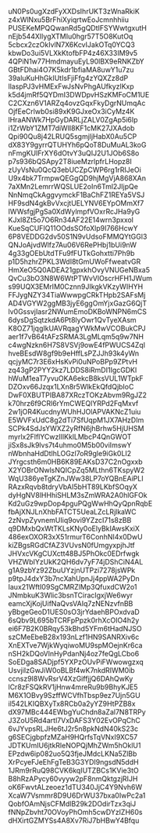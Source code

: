 uN0Ps0ugXzdFyXXDsIhrUKT3zWnaRkiK
z4xWlNxu5BrFhiXyiqrtwEoJcmnhhiiu
PUSEKeMPQQwanRd5gQDtIFSYWwtgxutH
nEjb544XIlygXTMIu0hgr57T5O8KutOq
5cbcx2czOkIvlN7X6KcvIJakOTq0YCQ3
kbwDo3ui5VLXkKtofbFP4z46X33IM9v5
4QPiN1w77HmdmayuEyL90lBX9eRNKZbY
GBtFDhai4O7K5kdr1bfiaMA8uwY1u7zu
39aluKuHhGkIUtIsFjiFfg4zYQXZz8dP
llaspPJ3vHMExFwJsNvPhgAUfkyzlKxp
k5d4jmRf5QYDmI3DWDpvHSzKMFoCM1UE
C2CXzn6V1ARZq4ovzGqxFkyDgrNUmqAc
OjfEeCrlwb0si89xK9GJxeOx3iCyMz4K
lHraANWk7HpGyDARLjZALV0ZgAp5i6Ip
i1ZrWbY1ZMT7diWlI8KF1cMK27JXAdob
Qpi90Qu8j42LRUQ5sgmjljHabX0Au5CP
dX83Y9gyrrQTUHYh6pQoT8DuMuAL3koG
nFmgKUIFrXY6dOtvY3uQIJ2U1JOb6S8o
p7s936bQSApy2T8iueMzrlpfrLHopz8I
zUyVsNu0QcQ3ebUCZpCWP6rg1rRIJeOi
U9x4bk7TrmpwQEGgQD9hjMgVjA868XAn
7aXMn2LemrrWQSLUE2oIn6Tml2JIjpQe
NnNmqCkAggvymckF1BaChFZ1REYa5VSJ
HF9sdN4gkBvVxcjtUELYNV6EYpOMmXf7
IWWsfgjPgSa0XdWylmpfVOxrRcJHa9yG
KJxl8Zt5o7O6Rn34AF22E14wrn3pxxol
KueSqCUFIQ11OOdsSOfoXlp9I766HcwY
6P8VEDDG2dv50S1N9vUdsoFMMQYtGGl3
QNJoAjvdWlfz7Au06V6RePHbj1bUi9nW
4g33gOEbUtdTFu9fFUTkGohxtti7Ph9b
p1D5hzhrZPKL3WdI8tGmUWoFfweatvGR
HmXeO5Q0ADEA21gpxkhOvyVNUGeNBxa5
QvCu3bO3N8W6WtPTWvVlOscrHFH1JWum
s99UQX3EMrIM0Cznn9JIkgkVKzyWIHYH
FFJygNZY34TiaWwwpgCRkTHpb2SAFsMj
AD4VGYW2ggMB3jyE6ggOmYjxGazG6QjT
lv0GssvjIasr2NWumEmoDKBoWNPN6mCS
6dysDgSqtzkdA6Pt8lyOwr1QvTyeXAsm
K8OZ71jqgIkUAVRqagYWkMwVCOBukCPJ
aer1f7vB64tAFzSRMA3LgMLqm5q9w7NH
c4wgNzkn6H7S8VSVj9owE4fPWUCS4ZqI
hveBEsdW8gf9b9eHffLsPZJJh93k4yWn
qcjyMC7r3E6xHsKvPi0uNPoBPp9ZPtvH
zq43gP2PYY2kz7LDDS8iRmDI1IgcGDKl
hWuM1eaT7yvuOKA6ekcB8ksVUL1WTpkF
DZOxv66Jzqx1LXn8r5WlkEkQfdQjbIoC
DwF0XBUTPIBA87XRczTOKzAbvm9RgJZ2
k70hrz6f9CRl6rYmCWEQlYRPd2FqMxvf
2w1jOR4KucdnyWUhHJOlAPVAKNcZ1uiu
E5WVFxUdC8g2dTi7SfUqpM1JX7AHzDIm
SCPk4SdJsYWXZ2yRfN6jhBrhw5HjUHSM
myrlx2FlflYCwzlIIKklLMbcP4QnGWOT
jiSx8sJk9lvs7t4uhmo0M5b00viImswY
nWbnhaHdDtlhLOGzl7oR9gle9iGk0LI2
JYrgcsth6m0HB6K89EAKsD37C2nOgxxb
X2YOBrONwlsNQICpZq5MLthn6TKspyW2
WqU386yeTgKZnJWw38LP7oYQBnEAiPLI
RAzxRqvb8tdryVbAI5bHT89LKbfSOqyX
dyHgNV8lHHhiSHLM3sZmWRA2A0hlGFOk
Kd2uGz9wpDop4pguPQgWwHhQyQpnRqbE
fbAjXNJLnXhbFATCT5UeaLZcLRjlkaWC
2zNvpZyvnemUIiq9ovi9YZzcI71s8zBB
q9DMxbQxWtTKLsKNy0oElyBkIAwsKxiX
486exOXOR3xX51rmurT6ConhNI4x0DwU
kiZBgsRGdCfAZ3VUvsN0fUmgyxpjhJtf
JHVxcVKgCUXctt48BJ5PhOkc0EDrfwgk
VHZWbIYzUkK2QH6dv7yF74jDShCiN4AL
g1A9zbYz92ZbuUYzjnUTPzi7278jsWPk
p9tpJ4dxY3b7ncXahUpnJj4ppWA2PyDn
Iaux21WftI09SgCMRZlMp3QfuxdCW2o1
JNmbkuK3Wlic3bsnTCiracIgxjWe6wyr
eamcXjKojUifNaQvsVAIq7zNENzvfnBB
yBbgeGeoD1UES0sO3jrYdaehBPOxdvaD
6sQbv9L695bTCRFpPpzk0rhXcOIO4h2y
ei6F7B2K0BRqy53kBhd5YFm6tHadNJSO
szCMeEbeB28x193nLzf1HN9SANRXiv6c
XnEXTve7WjkWyqiwoMU9spMOejnKr6ca
nSH2kDQoVlnHyPdanNj4oz7feQgLCbo6
SoEDga8SADjpf5YXPzOUvPiFWwowgzxq
UsvjiIzGwJiW0oBLBf4wK7nkdRIWM0ib
ccnsz9I8WvRsrV4XzGiffjjQ6DAhQwKy
lCr8zFSQkRV1jHnw4mreRu9b9BhyKJE5
M6X1OBvy9SzffWCVfhTbsp9ez7Ujn5GU
il542LKIQBXyTx8RCb0a2yYZ9HtPZB8x
dX97MBc444EWbgYuChdn8aZal7N8TRPy
J3ZoU5Rd4artl7VxDAFS3Y02EvOPqChC
6vJYvpsRLJHe6tJ2r5n8pkNdN40kS23c
g6SECjgbpfzMZaH9HQrfsTqVNxI9XC57
JDTKUmIU6jtkRleNOPQjMhZWm5hOklU1
EPzdw6ip082uo5Q3fjeJMdcLKNa5ZlBb
XrPcyeFJeEhFgTeB3G3YDI9ngsdN5ddH
1JRm9rRuQ98CVK6kqIUTZBCs1KVie3tO
B8hRzAPycy60vyyw2pF8nmQktgzjRIJH
oK6FwvtALzeoez1dTU340JjC4Y9Nvh6W
XcaW7Vsmmr8D9U6DrWU37bxa0IwPc2a1
QobfOAmNjsCFMdlB29k2DOdirTzx3qiJ
fNNpZbvht70OVoyPhOmh5cwDYzIZH60s
dHXirtGZMYSs4A8Xv7RiJ7bHBwY4Bfqu
